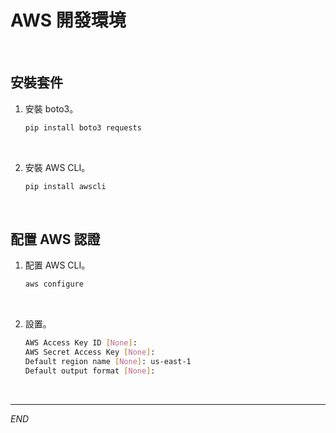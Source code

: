 # AWS 開發環境

<br>

## 安裝套件

1. 安裝 boto3。

    ```bash
    pip install boto3 requests
    ```

<br>

2. 安裝 AWS CLI。

    ```bash
    pip install awscli
    ```

<br>

## 配置 AWS 認證

1. 配置 AWS CLI。

    ```bash
    aws configure
    ```

<br>

2. 設置。

    ```bash
    AWS Access Key ID [None]: 
    AWS Secret Access Key [None]:
    Default region name [None]: us-east-1
    Default output format [None]: 
    ```

<br>

___

_END_